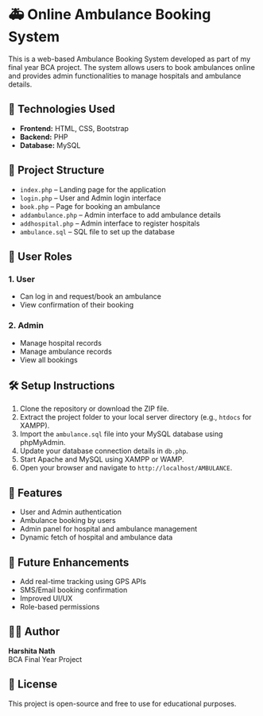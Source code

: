 # 🚑 Online Ambulance Booking System

This is a web-based Ambulance Booking System developed as part of my final year BCA project. The system allows users to book ambulances online and provides admin functionalities to manage hospitals and ambulance details.

## 🔧 Technologies Used

- **Frontend:** HTML, CSS, Bootstrap
- **Backend:** PHP
- **Database:** MySQL

## 📁 Project Structure

- `index.php` – Landing page for the application
- `login.php` – User and Admin login interface
- `book.php` – Page for booking an ambulance
- `addambulance.php` – Admin interface to add ambulance details
- `addhospital.php` – Admin interface to register hospitals
- `ambulance.sql` – SQL file to set up the database

## 👤 User Roles

### 1. User
- Can log in and request/book an ambulance
- View confirmation of their booking

### 2. Admin
- Manage hospital records
- Manage ambulance records
- View all bookings

## 🛠️ Setup Instructions

1. Clone the repository or download the ZIP file.
2. Extract the project folder to your local server directory (e.g., `htdocs` for XAMPP).
3. Import the `ambulance.sql` file into your MySQL database using phpMyAdmin.
4. Update your database connection details in `db.php`.
5. Start Apache and MySQL using XAMPP or WAMP.
6. Open your browser and navigate to `http://localhost/AMBULANCE`.


## 📌 Features

- User and Admin authentication
- Ambulance booking by users
- Admin panel for hospital and ambulance management
- Dynamic fetch of hospital and ambulance data

## 🚀 Future Enhancements

- Add real-time tracking using GPS APIs
- SMS/Email booking confirmation
- Improved UI/UX
- Role-based permissions

## 🧑‍💻 Author

**Harshita Nath**  
BCA Final Year Project  

## 📃 License

This project is open-source and free to use for educational purposes.
